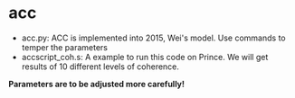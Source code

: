 # acc
- acc.py:
ACC is implemented into 2015, Wei's model.
Use commands to temper the parameters
- accscript_coh.s:
A example to run this code on Prince. We will get results of 10 different levels of coherence.

**Parameters are to be adjusted more carefully!**
